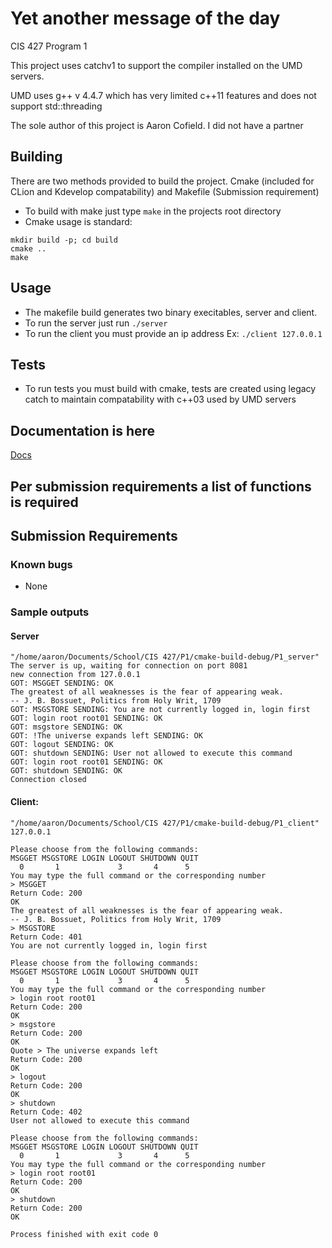 # Yet another message of the day

CIS 427 Program 1

This project uses catchv1 to support the compiler installed on the UMD servers.

UMD uses g++ v 4.4.7 which has very limited c++11 features and does not support std::threading

The sole author of this project is Aaron Cofield. I did not have a partner

## Building
There are two methods provided to build the project. Cmake (included for CLion and Kdevelop compatability) and Makefile (Submission requirement)
 - To build with make just type `make` in the projects root directory
 - Cmake usage is standard:
```
mkdir build -p; cd build
cmake ..
make
```
 ## Usage
 
 - The makefile build generates two binary execitables, server and client. 
 - To run the server just run `./server`
 - To run the client you must provide an ip address Ex: `./client 127.0.0.1`
 
 ## Tests
 - To run tests you must build with cmake, tests are created using legacy catch to maintain compatability with c++03 used by UMD servers
 
 ## Documentation is here
 [Docs](docs/html/index.html)
 
 Per submission requirements a list of functions is required
 - 
 
 ## Submission Requirements
 ### Known bugs
  - None
  
 ### Sample outputs
 #### Server
  ```
 "/home/aaron/Documents/School/CIS 427/P1/cmake-build-debug/P1_server"
 The server is up, waiting for connection on port 8081
 new connection from 127.0.0.1
 GOT: MSGGET SENDING: OK
 The greatest of all weaknesses is the fear of appearing weak.
 -- J. B. Bossuet, Politics from Holy Writ, 1709
 GOT: MSGSTORE SENDING: You are not currently logged in, login first
 GOT: login root root01 SENDING: OK
 GOT: msgstore SENDING: OK
 GOT: !The universe expands left SENDING: OK
 GOT: logout SENDING: OK
 GOT: shutdown SENDING: User not allowed to execute this command
 GOT: login root root01 SENDING: OK
 GOT: shutdown SENDING: OK
 Connection closed
 ```

 #### Client:
 ```
"/home/aaron/Documents/School/CIS 427/P1/cmake-build-debug/P1_client" 127.0.0.1

Please choose from the following commands:
MSGGET MSGSTORE LOGIN LOGOUT SHUTDOWN QUIT
   0       1             3       4      5
You may type the full command or the corresponding number
> MSGGET
Return Code: 200
OK
The greatest of all weaknesses is the fear of appearing weak.
-- J. B. Bossuet, Politics from Holy Writ, 1709
> MSGSTORE
Return Code: 401
You are not currently logged in, login first

Please choose from the following commands:
MSGGET MSGSTORE LOGIN LOGOUT SHUTDOWN QUIT
   0       1             3       4      5
You may type the full command or the corresponding number
> login root root01
Return Code: 200
OK
> msgstore
Return Code: 200
OK
Quote > The universe expands left
Return Code: 200
OK
> logout
Return Code: 200
OK
> shutdown
Return Code: 402
User not allowed to execute this command

Please choose from the following commands:
MSGGET MSGSTORE LOGIN LOGOUT SHUTDOWN QUIT
   0       1             3       4      5
You may type the full command or the corresponding number
> login root root01
Return Code: 200
OK
> shutdown
Return Code: 200
OK

Process finished with exit code 0
```